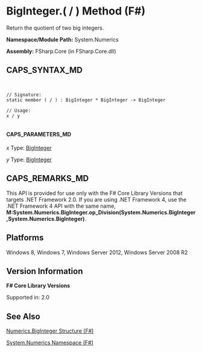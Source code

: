 # BigInteger.( / ) Method (F#)

Return the quotient of two big integers.

**Namespace/Module Path:** System.Numerics

**Assembly:** FSharp.Core (in FSharp.Core.dll)


## CAPS_SYNTAX_MD



```


// Signature:
static member ( / ) : BigInteger * BigInteger -> BigInteger

// Usage:
x / y


```



#### CAPS_PARAMETERS_MD
*x*
Type: [BigInteger](http://msdn.microsoft.com/en-us/library/e96b4062-9459-48b2-b558-2138255adefe)


*y*
Type: [BigInteger](http://msdn.microsoft.com/en-us/library/e96b4062-9459-48b2-b558-2138255adefe)




## CAPS_REMARKS_MD
This API is provided for use only with the F# Core Library Versions that targets .NET Framework 2.0. If you are using .NET Framework 4, use the .NET Framework 4 API with the same name, **M:System.Numerics.BigInteger.op_Division(System.Numerics.BigInteger,System.Numerics.BigInteger)**.


## Platforms
Windows 8, Windows 7, Windows Server 2012, Windows Server 2008 R2


## Version Information
**F# Core Library Versions**

Supported in: 2.0




## See Also
[Numerics.BigInteger Structure &#40;F&#35;&#41;](Numerics.BigInteger+Structure+%28F%23%29.md)

[System.Numerics Namespace &#40;F&#35;&#41;](System.Numerics+Namespace+%28F%23%29.md)

